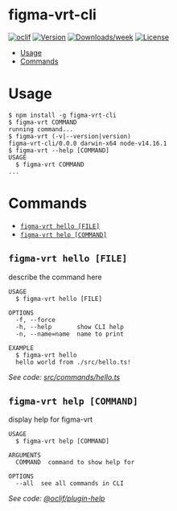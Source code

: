 figma-vrt-cli
=============



[![oclif](https://img.shields.io/badge/cli-oclif-brightgreen.svg)](https://oclif.io)
[![Version](https://img.shields.io/npm/v/figma-vrt-cli.svg)](https://npmjs.org/package/figma-vrt-cli)
[![Downloads/week](https://img.shields.io/npm/dw/figma-vrt-cli.svg)](https://npmjs.org/package/figma-vrt-cli)
[![License](https://img.shields.io/npm/l/figma-vrt-cli.svg)](https://github.com/markacianfrani/figma-vrt-cli/blob/master/package.json)

<!-- toc -->
* [Usage](#usage)
* [Commands](#commands)
<!-- tocstop -->
# Usage
<!-- usage -->
```sh-session
$ npm install -g figma-vrt-cli
$ figma-vrt COMMAND
running command...
$ figma-vrt (-v|--version|version)
figma-vrt-cli/0.0.0 darwin-x64 node-v14.16.1
$ figma-vrt --help [COMMAND]
USAGE
  $ figma-vrt COMMAND
...
```
<!-- usagestop -->
# Commands
<!-- commands -->
* [`figma-vrt hello [FILE]`](#figma-vrt-hello-file)
* [`figma-vrt help [COMMAND]`](#figma-vrt-help-command)

## `figma-vrt hello [FILE]`

describe the command here

```
USAGE
  $ figma-vrt hello [FILE]

OPTIONS
  -f, --force
  -h, --help       show CLI help
  -n, --name=name  name to print

EXAMPLE
  $ figma-vrt hello
  hello world from ./src/hello.ts!
```

_See code: [src/commands/hello.ts](https://github.com/markacianfrani/figma-vrt-cli/blob/v0.0.0/src/commands/hello.ts)_

## `figma-vrt help [COMMAND]`

display help for figma-vrt

```
USAGE
  $ figma-vrt help [COMMAND]

ARGUMENTS
  COMMAND  command to show help for

OPTIONS
  --all  see all commands in CLI
```

_See code: [@oclif/plugin-help](https://github.com/oclif/plugin-help/blob/v3.2.3/src/commands/help.ts)_
<!-- commandsstop -->
